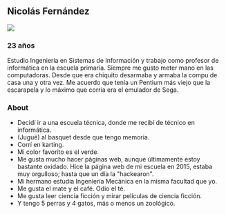 ## Nicolás Fernández
![](http://frd.cvg.utn.edu.ar/pluginfile.php/16017/user/icon/snap/f1?rev=324058)
### 23 años 

Estudio Ingeniería en Sistemas de Información y trabajo como profesor de informática en la escuela primaria.
Siempre me gusto meter mano en las computadoras. Desde que era chiquito desarmaba y armaba la compu de casa una y otra vez.
Me acuerdo que tenía un Pentium más viejo que la escarapela y lo máximo que corría era el emulador de Sega.

### About
 - Decidí ir a una escuela técnica, donde me recibí de técnico en informática.
 - (Jugué) al basquet desde que tengo memoria.
 - Corrí en karting.
 - Mi color favorito es el verde.
 - Me gusta mucho hacer páginas web, aunque últimamente estoy bastante oxidado. Hice la página web de mi escuela en 2015, estaba muy orgulloso;
hasta que un día la "hackearon".
 - Mi hermano estudia Ingeniería Mecánica en la misma facultad que yo.
 - Me gusta el mate y el café. Odio el té.
 - Me gusta leer ciencia ficción y mirar películas de ciencia ficción.
 - Y tengo 5 perras y 4 gatos, más o menos un zoológico.


